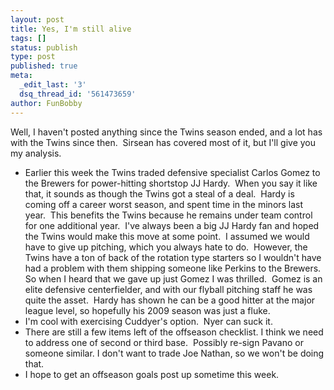```yaml
---
layout: post
title: Yes, I'm still alive
tags: []
status: publish
type: post
published: true
meta:
  _edit_last: '3'
  dsq_thread_id: '561473659'
author: FunBobby
---
```

Well, I haven't posted anything since the Twins season ended, and a lot has with the Twins since then.  Sirsean has covered most of it, but I'll give you my analysis.
<ul>
	<li>Earlier this week the Twins traded defensive specialist Carlos Gomez to the Brewers for power-hitting shortstop JJ Hardy.  When you say it like that, it sounds as though the Twins got a steal of a deal.  Hardy is coming off a career worst season, and spent time in the minors last year.  This benefits the Twins because he remains under team control for one additional year.  I've always been a big JJ Hardy fan and hoped the Twins would make this move at some point.  I assumed we would have to give up pitching, which you always hate to do.  However, the Twins have a ton of back of the rotation type starters so I wouldn't have had a problem with them shipping someone like Perkins to the Brewers. So when I heard that we gave up just Gomez I was thrilled.  Gomez is an elite defensive centerfielder, and with our flyball pitching staff he was quite the asset.  Hardy has shown he can be a good hitter at the major league level, so hopefully his 2009 season was just a fluke.</li>
	<li>I'm cool with exercising Cuddyer's option.  Nyer can suck it.</li>
	<li>There are still a few items left of the offseason checklist. I think we need to address one of second or third base.  Possibly re-sign Pavano or someone similar. I don't want to trade Joe Nathan, so we won't be doing that.</li>
	<li>I hope to get an offseason goals post up sometime this week.</li>
</ul>
